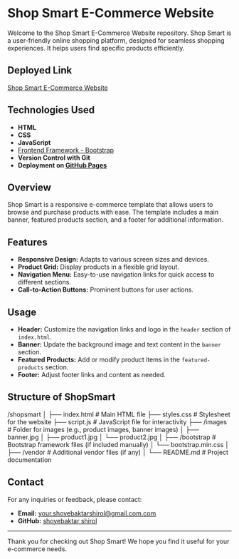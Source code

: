 # Shop Smart E-Commerce Website

Welcome to the Shop Smart E-Commerce Website repository. Shop Smart is a user-friendly online shopping platform, designed for seamless shopping experiences. It helps users find specific products efficiently.

## Deployed Link

[Shop Smart E-Commerce Website](https://shopsmart.netlify.app/)

## Technologies Used

- **HTML**
- **CSS**
- **JavaScript**
- [Frontend Framework - Bootstrap](https://getbootstrap.com/)
- **Version Control with Git**
- **Deployment on [GitHub Pages](https://pages.github.com/)**

## Overview

Shop Smart is a responsive e-commerce template that allows users to browse and purchase products with ease. The template includes a main banner, featured products section, and a footer for additional information.

## Features

- **Responsive Design:** Adapts to various screen sizes and devices.
- **Product Grid:** Display products in a flexible grid layout.
- **Navigation Menu:** Easy-to-use navigation links for quick access to different sections.
- **Call-to-Action Buttons:** Prominent buttons for user actions.


## Usage

- **Header:** Customize the navigation links and logo in the `header` section of `index.html`.
- **Banner:** Update the background image and text content in the `banner` section.
- **Featured Products:** Add or modify product items in the `featured-products` section.
- **Footer:** Adjust footer links and content as needed.




## Structure of ShopSmart

/shopsmart
│
├── index.html           # Main HTML file
├── styles.css           # Stylesheet for the website
├── script.js            # JavaScript file for interactivity
├── /images              # Folder for images (e.g., product images, banner images)
│   ├── banner.jpg
│   ├── product1.jpg
│   └── product2.jpg
│
├── /bootstrap           # Bootstrap framework files (if included manually)
│   └── bootstrap.min.css
│
├── /vendor              # Additional vendor files (if any)
│
└── README.md            # Project documentation



## Contact

For any inquiries or feedback, please contact:

- **Email:** your.shoyebaktarshirol@gmail.com.com
- **GitHub:** [shoyebaktar shirol](https://github.com/yourusernam)

---

Thank you for checking out Shop Smart! We hope you find it useful for your e-commerce needs.
